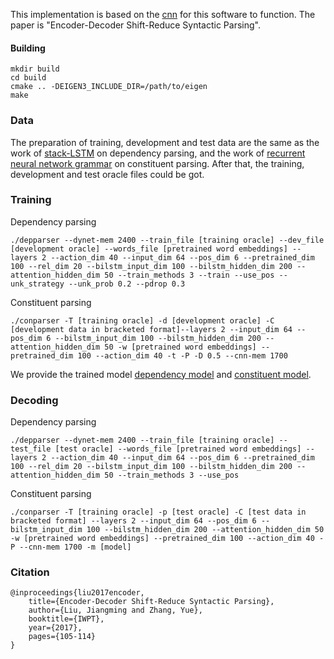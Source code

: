 This implementation is based on the [cnn](https://github.com/clab/dynet) for this software to function. The paper is "Encoder-Decoder Shift-Reduce Syntactic Parsing".

#### Building

    mkdir build
    cd build
    cmake .. -DEIGEN3_INCLUDE_DIR=/path/to/eigen
    make    

### Data

The preparation of training, development and test data are the same as the work of [stack-LSTM](https://github.com/clab/lstm-parser) on dependency parsing, and the work of [recurrent neural network grammar](https://github.com/clab/rnng) on constituent parsing. After that, the training, development and test oracle files could be got.

### Training

Dependency parsing

    ./depparser --dynet-mem 2400 --train_file [training oracle] --dev_file [development oracle] --words_file [pretrained word embeddings] --layers 2 --action_dim 40 --input_dim 64 --pos_dim 6 --pretrained_dim 100 --rel_dim 20 --bilstm_input_dim 100 --bilstm_hidden_dim 200 --attention_hidden_dim 50 --train_methods 3 --train --use_pos --unk_strategy --unk_prob 0.2 --pdrop 0.3 

Constituent parsing

    ./conparser -T [training oracle] -d [development oracle] -C [development data in bracketed format]--layers 2 --input_dim 64 --pos_dim 6 --bilstm_input_dim 100 --bilstm_hidden_dim 200 --attention_hidden_dim 50 -w [pretrained word embeddings] --pretrained_dim 100 --action_dim 40 -t -P -D 0.5 --cnn-mem 1700

We provide the trained model [dependency model](https://drive.google.com/open?id=0B1VhP65vISjockpyZTZPci1tcVk) and [constituent model](https://drive.google.com/open?id=0B1VhP65vISjoZ3c5Z2toVkYxaEU).

### Decoding

Dependency parsing

    ./depparser --dynet-mem 2400 --train_file [training oracle] --test_file [test oracle] --words_file [pretrained word embeddings] --layers 2 --action_dim 40 --input_dim 64 --pos_dim 6 --pretrained_dim 100 --rel_dim 20 --bilstm_input_dim 100 --bilstm_hidden_dim 200 --attention_hidden_dim 50 --train_methods 3 --use_pos

Constituent parsing

    ./conparser -T [training oracle] -p [test oracle] -C [test data in bracketed format] --layers 2 --input_dim 64 --pos_dim 6 --bilstm_input_dim 100 --bilstm_hidden_dim 200 --attention_hidden_dim 50 -w [pretrained word embeddings] --pretrained_dim 100 --action_dim 40 -P --cnn-mem 1700 -m [model]

### Citation
    @inproceedings{liu2017encoder,
        title={Encoder-Decoder Shift-Reduce Syntactic Parsing},
        author={Liu, Jiangming and Zhang, Yue},
        booktitle={IWPT},
        year={2017},  
        pages={105-114}
    }

